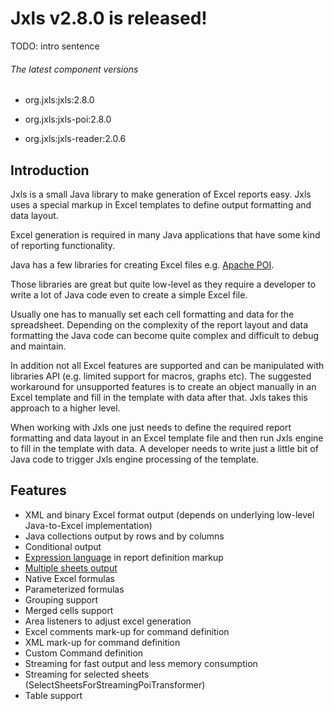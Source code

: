 Jxls v2.8.0 is released!
========================

TODO: intro sentence

###### The latest component versions

* org.jxls:jxls:2.8.0

* org.jxls:jxls-poi:2.8.0

* org.jxls:jxls-reader:2.0.6

Introduction
------------
Jxls is a small Java library to make generation of Excel reports easy.
Jxls uses a special markup in Excel templates to define output formatting and data layout.

Excel generation is required in many Java applications that have some kind of reporting functionality.

Java has a few libraries for creating Excel files e.g. [Apache POI](https://poi.apache.org/).

Those libraries are great but quite low-level as they require a developer to write a lot of Java code even to create a simple Excel file.

Usually one has to manually set each cell formatting and data for the spreadsheet.
Depending on the complexity of the report layout and data formatting the Java code can become quite complex and difficult to debug and maintain.

In addition not all Excel features are supported and can be manipulated with libraries API (e.g. limited support for macros, graphs etc).
The suggested workaround for unsupported features is to create an object manually in an Excel template  and fill in the template with data after that. Jxls takes this approach to a higher level. 

When working with Jxls one just needs to define the required report formatting and data layout in an Excel template file and then run Jxls engine
 to fill in the template with data. A developer needs to write just a little bit of Java code to trigger Jxls engine processing of the template.

Features
--------
* XML and binary Excel format output (depends on underlying low-level Java-to-Excel implementation)
* Java collections output by rows and by columns
* Conditional output
* [Expression language](reference/expression_language.html) in report definition markup 
* [Multiple sheets output](reference/multi_sheets.html)
* Native Excel formulas
* Parameterized formulas
* Grouping support
* Merged cells support
* Area listeners to adjust excel generation
* Excel comments mark-up for command definition
* XML mark-up for command definition
* Custom Command definition
* Streaming for fast output and less memory consumption
* Streaming for selected sheets (SelectSheetsForStreamingPoiTransformer)
* Table support
